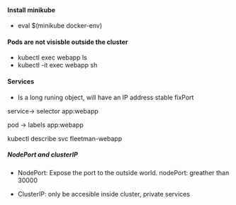 #### Install minikube

-  eval $(minikube docker-env)

#### Pods are not visisble outside the cluster

- kubectl exec webapp ls
- kubectl -it exec webapp sh 

#### Services

- Is a long runing object, will have an IP address stable fixPort
 
service-> selector app:webapp

pod -> labels app:webapp

kubectl describe svc fleetman-webapp

##### NodePort and clusterIP

- NodePort: Expose the port to the outside world.
  nodePort: greather than 30000

- ClusterIP: only be accesible inside cluster, private services


